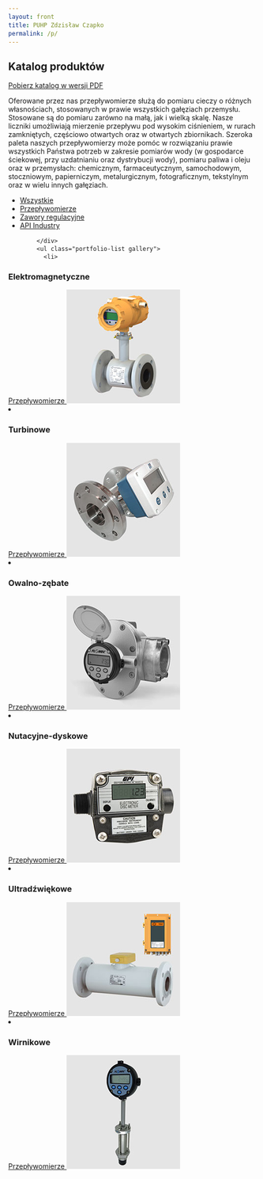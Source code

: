 ```yaml
---
layout: front
title: PUHP Zdzisław Czapko
permalink: /p/
---
```


<div id="content">
      <div class="wrapper-with-color-background full-width-background">
        <div class="content-area">
          <div class="contentheadline-wrapper">
            <div class="contentheadline">
              <h2 id="page-headline">Katalog produktów</h2>
            </div>
            <span class="contentheadline">
              <a href="/assets/documents/katalog-produktow.pdf">Pobierz katalog w wersji PDF</a>
            </span>
            <div class="portfolio-text-over">
              <p>Oferowane przez nas przepływomierze służą do pomiaru cieczy o różnych własnościach, stosowanych w prawie wszystkich gałęziach przemysłu. Stosowane są do pomiaru zarówno na małą, jak i wielką skalę. Nasze liczniki umożliwiają mierzenie przepływu pod wysokim ciśnieniem, w rurach zamkniętych, częściowo otwartych oraz w otwartych zbiornikach. Szeroka paleta naszych przepływomierzy może pomóc w rozwiązaniu prawie wszystkich Państwa potrzeb w zakresie pomiarów wody (w gospodarce ściekowej, przy uzdatnianiu oraz dystrybucji wody), pomiaru paliwa i oleju oraz w przemysłach: chemicznym, farmaceutycznym, samochodowym, stoczniowym, papierniczym, metalurgicznym, fotograficznym, tekstylnym oraz w wielu innych gałęziach.</p>
            </div>
            <div class="portfolio-container">
              <ul class="portfolio-menu">
<li class="active"><a href="/p">Wszystkie</a></li>
<li class="active"><a href="/p?tylko=przepływomierze">Przepływomierze</a></li>
<li class="active"><a href="/p?tylko=zawory-regulacyjne">Zawory regulacyjne</a></li>
<li class="active"><a href="/p?tylko=api-industry">API Industry</a></li>
</ul>

            </div>
            <ul class="portfolio-list gallery">
              <li>
<h3>Elektromagnetyczne</h3>
<div class="img-wrapper">
<a href="/p/przeplywomierze/elektromagnetyczne">
Przepływomierze
<img src="/assets/images/katalog_produktow/przeplywomierze_elektromagnetyczne_tlo.jpg">
</a>
</div>
</li>
<li>
<h3>Turbinowe</h3>
<div class="img-wrapper">
<a href="/p/przeplywomierze/turbinowe">
Przepływomierze
<img src="/assets/images/katalog_produktow/przeplywomierze_turbinowe_tlo.jpg">
</a>
</div>
</li>
<li>
<h3>Owalno-zębate</h3>
<div class="img-wrapper">
<a href="/p/przeplywomierze/owalno-zebate">
Przepływomierze
<img src="/assets/images/katalog_produktow/przeplywomierze_owalno-zebate_tlo.jpg">
</a>
</div>
</li>
<li>
<h3>Nutacyjne-dyskowe</h3>
<div class="img-wrapper">
<a href="/p/przeplywomierze/nutacyjne-dyskowe">
Przepływomierze
<img src="/assets/images/katalog_produktow/przeplywomierze_nutacyjne_dyskowe_tlo.jpg">
</a>
</div>
</li>
<li>
<h3>Ultradźwiękowe</h3>
<div class="img-wrapper">
<a href="/p/przeplywomierze/ultradzwiekowe">
Przepływomierze
<img src="/assets/images/katalog_produktow/przeplywomierze_ultradzwiekowe_tlo.jpg">
</a>
</div>
</li>
<li>
<h3>Wirnikowe</h3>
<div class="img-wrapper">
<a href="/p/przeplywomierze/wirnikowe">
Przepływomierze
<img src="/assets/images/katalog_produktow/przeplywomierze_wirnikowe_tlo.jpg">
</a>
</div>
</li>
<!--
<li>
<h3>Wirowe</h3>
<div class="img-wrapper">
<a href="/p/przeplywomierze/wirowe">
Przepływomierze
<img src="/assets/images/katalog_produktow/przeplywomierze_vortex.jpg">
</a>
</div>
</li>
<li>
<h3>Małe zawory regulacyjne</h3>
<div class="img-wrapper">
<a href="/p/zawory-regulacyjne/male-zawory-regulacyjne">
Zawory regulacyjne
<img src="/assets/images/katalog_produktow/male_zawory_regulacyjne.jpg">
</a>
</div>
</li>
<li>
<h3>Zawory procesowe</h3>
<div class="img-wrapper">
<a href="/p/zawory-regulacyjne/zawory-procesowe">
Zawory regulacyjne
<img src="/assets/images/katalog_produktow/zawory_procesowe.jpg">
</a>
</div>
</li>
<li>
<h3>Zawory w wykonaniu higienicznym</h3>
<div class="img-wrapper">
<a href="/p/zawory-regulacyjne/zawory-w-wykonaniu-higienicznym">
Zawory regulacyjne
<img src="/assets/images/katalog_produktow/zawory_higieniczne.jpg">
</a>
</div>
</li>
<li>
<h3>Czujniki przemysłowe</h3>
<div class="img-wrapper">
<a href="/p/api-industry/czujniki-przemyslowe">
API Industry
<img src="/assets/images/katalog_produktow/api_industry.jpg">
</a>
</div>
</li>
<li>
<h3>O zmiennym przekroju</h3>
<div class="img-wrapper">
<a href="/p/przeplywomierze/o-zmiennym-przekroju">
Przepływomierze
<img src="/assets/images/katalog_produktow/przeplywomierze_o_zmiennym_przekroju.png">
</a>
</div>
</li>
<li>
<h3>Dla hydrauliki siłowej</h3>
<div class="img-wrapper">
<a href="/p/przeplywomierze/dla-hydrauliki-silowej">
Przepływomierze
<img src="/assets/images/katalog_produktow/flotech.png">
</a>
</div>
</li>
<li>
<h3>Zwężkowe i różnicowo-ciśnieniowe</h3>
<div class="img-wrapper">
<a href="/p/przeplywomierze/zwezkowe-i-roznicowo-cisnieniowe">
Przepływomierze
<img src="/assets/images/katalog_produktow/csm_venturi_ssl.png">
</a>
</div>
</li>
-->
            </ul>
          </div>
        </div>
      </div>
    </div>